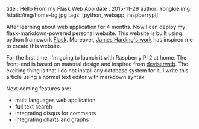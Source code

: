 title : Hello From my Flask Web App 
date : 2015-11-29
author: Yongkie
img: /static/img/home-bg.jpg
tags: [python, webapp, raspberrypi]

After learning about web application for 4 months. Now I can deploy my flask-markdown-powered personal website.
This website is built using python framework [Flask](http://flask.pocoo.org/docs/0.10/). Moreover, [James Harding's work](http://www.jamesharding.ca) has inspired me to create this website.

For the first time, I'm going to launch it with Raspberry Pi 2 at home. The front-end is based on material design and inspired from [deviserweb](http:http://deviserweb.com/).
The exciting thing is that I do not install any database system for it. I write this article using a normal text editor with markdown syntax.

Next coming features are:

* multi languages web application
* full text search
* integrating disqus for comments
* integrating charts and graphs


